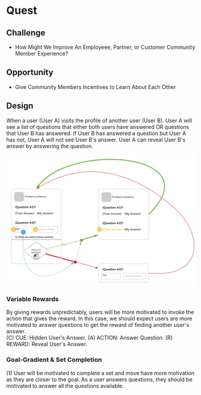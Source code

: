 # Quest
## Challenge
- How Might We Improve An Employeee, Partner, or Customer Community Member Experience?
## Opportunity
- Give Community Members Incentives to Learn About Each Other
## Design
When a user (User A) visits the profile of another user (User B). User A will see a list of questions that either both users have answered OR questions that User B has answered. If User B has answered a question but User A has not, User A will not see User B's answer. User A can reveal User B's answer by answering the question.

![Behavior Design](diagrams/behavior-design.svg)

### Variable Rewards
By giving rewards unpredictably, users will be more motivated to invoke the action that gives the reward. In this case, we should expect users are more motivated to answer questions to get the reward of finding another user's answer.  
(C) CUE: Hidden User's Answer. 
(A) ACTION: Answer Question. 
(R) REWARD: Reveal User's Answer. 

### Goal-Gradient & Set Completion
(1) User will be motivated to complete a set and move have more motivation as they are closer to the goal. As a user answers questions, they should be motivated to answer all the questions available.
